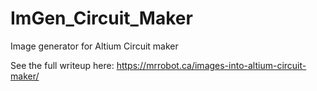 # ImGen_Circuit_Maker
Image generator for Altium Circuit maker

See the full writeup here:
https://mrrobot.ca/images-into-altium-circuit-maker/
